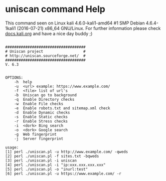 # uniscan command Help
 
 This command seen on Linux kali 4.6.0-kali1-amd64 #1 SMP Debian 4.6.4-1kali1 (2016-07-21) x86_64 GNU/Linux. For further information please check [docs.kali.org](docs.kali.org) and have a nice day buddy ;) 

~~~

####################################
# Uniscan project                  #
# http://uniscan.sourceforge.net/  #
####################################
V. 6.3


OPTIONS:
	-h 	help
	-u 	<url> example: https://www.example.com/
	-f 	<file> list of url's
	-b 	Uniscan go to background
	-q 	Enable Directory checks
	-w 	Enable File checks
	-e 	Enable robots.txt and sitemap.xml check
	-d 	Enable Dynamic checks
	-s 	Enable Static checks
	-r 	Enable Stress checks
	-i 	<dork> Bing search
	-o 	<dork> Google search
	-g 	Web fingerprint
	-j 	Server fingerprint

usage: 
[1] perl ./uniscan.pl -u http://www.example.com/ -qweds
[2] perl ./uniscan.pl -f sites.txt -bqweds
[3] perl ./uniscan.pl -i uniscan
[4] perl ./uniscan.pl -i "ip:xxx.xxx.xxx.xxx"
[5] perl ./uniscan.pl -o "inurl:test"
[6] perl ./uniscan.pl -u https://www.example.com/ -r



~~~
